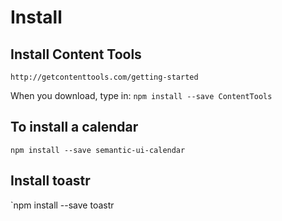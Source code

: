 # Install

## Install Content Tools
`http://getcontenttools.com/getting-started`

When you download, type in: 
`npm install --save ContentTools`

## To install a calendar
`npm install --save semantic-ui-calendar`

## Install toastr

`npm install --save toastr